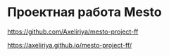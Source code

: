 # Проектная работа Mesto

https://github.com/Axeliriya/mesto-project-ff

https://axeliriya.github.io/mesto-project-ff/

